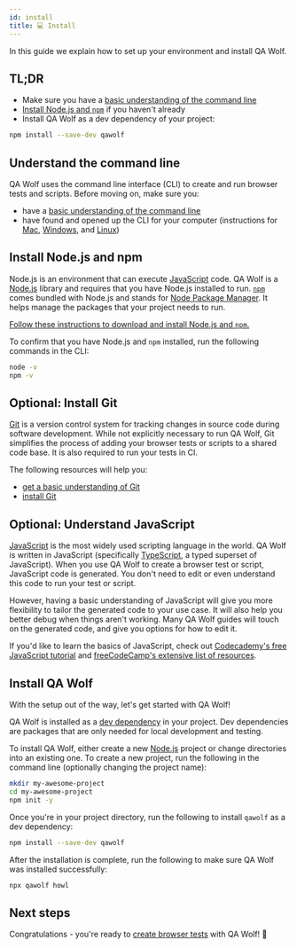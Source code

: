 ```yaml
---
id: install
title: 💻 Install
---
```


In this guide we explain how to set up your environment and install QA Wolf.

## TL;DR

- Make sure you have a [basic understanding of the command line](#understand-the-command-line)
- [Install Node.js and `npm`](#install-nodejs-and-npm) if you haven't already
- Install QA Wolf as a dev dependency of your project:

```bash
npm install --save-dev qawolf
```

## Understand the command line

QA Wolf uses the command line interface (CLI) to create and run browser tests and scripts. Before moving on, make sure you:

- have a [basic understanding of the command line](https://guide.freecodecamp.org/linux/the-command-prompt)
- have found and opened up the CLI for your computer (instructions for [Mac](https://www.idownloadblog.com/2019/04/19/ways-open-terminal-mac/), [Windows](https://www.lifewire.com/how-to-open-command-prompt-2618089), and [Linux](https://www.howtogeek.com/140679/beginner-geek-how-to-start-using-the-linux-terminal/))

## Install Node.js and npm

Node.js is an environment that can execute [JavaScript](https://www.javascript.com/) code. QA Wolf is a [Node.js](https://nodejs.org/en/) library and requires that you have Node.js installed to run. [`npm`](https://www.npmjs.com/) comes bundled with Node.js and stands for [Node Package Manager](https://www.npmjs.com/). It helps manage the packages that your project needs to run.

[Follow these instructions to download and install Node.js and `npm`.](https://docs.npmjs.com/downloading-and-installing-node-js-and-npm)

To confirm that you have Node.js and `npm` installed, run the following commands in the CLI:

```bash
node -v
npm -v
```

## Optional: Install Git

[Git](https://git-scm.com/) is a version control system for tracking changes in source code during software development. While not explicitly necessary to run QA Wolf, Git simplifies the process of adding your browser tests or scripts to a shared code base. It is also required to run your tests in CI.

The following resources will help you:

- [get a basic understanding of Git](https://guide.freecodecamp.org/git)
- [install Git](https://git-scm.com/book/en/v2/Getting-Started-Installing-Git)

## Optional: Understand JavaScript

[JavaScript](https://www.javascript.com/) is the most widely used scripting language in the world. QA Wolf is written in JavaScript (specifically [TypeScript](https://www.typescriptlang.org), a typed superset of JavaScript). When you use QA Wolf to create a browser test or script, JavaScript code is generated. You don't need to edit or even understand this code to run your test or script.

However, having a basic understanding of JavaScript will give you more flexibility to tailor the generated code to your use case. It will also help you better debug when things aren't working. Many QA Wolf guides will touch on the generated code, and give you options for how to edit it.

If you'd like to learn the basics of JavaScript, check out [Codecademy's free JavaScript tutorial](https://www.codecademy.com/learn/introduction-to-javascript) and [freeCodeCamp's extensive list of resources](https://guide.freecodecamp.org/javascript/additional-javascript-resources).

## Install QA Wolf

With the setup out of the way, let's get started with QA Wolf!

QA Wolf is installed as a [dev dependency](https://docs.npmjs.com/specifying-dependencies-and-devdependencies-in-a-package-json-file) in your project. Dev dependencies are packages that are only needed for local development and testing.

To install QA Wolf, either create a new [Node.js](https://nodejs.org/en/) project or change directories into an existing one. To create a new project, run the following in the command line (optionally changing the project name):

```bash
mkdir my-awesome-project
cd my-awesome-project
npm init -y
```

Once you're in your project directory, run the following to install `qawolf` as a dev dependency:

```bash
npm install --save-dev qawolf
```

After the installation is complete, run the following to make sure QA Wolf was installed successfully:

```bash
npx qawolf howl
```

## Next steps

Congratulations - you're ready to [create browser tests](create_a_test) with QA Wolf! 🎉
